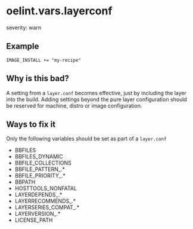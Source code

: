 # oelint.vars.layerconf

severity: warn

## Example

```
IMAGE_INSTALL += "my-recipe"
```

## Why is this bad?

A setting from a ``layer.conf`` becomes effective, just by including the layer into the build.
Adding settings beyond the pure layer configuration should be reserved for machine, distro or image configuration.

## Ways to fix it

Only the following variables should be set as part of a ``layer.conf``

- BBFILES
- BBFILES_DYNAMIC
- BBFILE_COLLECTIONS
- BBFILE_PATTERN_.*
- BBFILE_PRIORITY_.*
- BBPATH
- HOSTTOOLS_NONFATAL
- LAYERDEPENDS_.*
- LAYERRECOMMENDS_.*
- LAYERSERIES_COMPAT_.*
- LAYERVERSION_.*
- LICENSE_PATH
